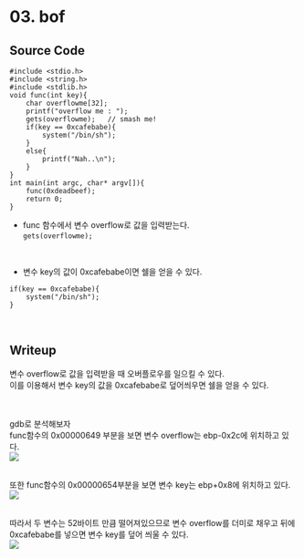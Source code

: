 # 03. bof

## Source Code
```
#include <stdio.h>
#include <string.h>
#include <stdlib.h>
void func(int key){
	char overflowme[32];
	printf("overflow me : ");
	gets(overflowme);	// smash me!
	if(key == 0xcafebabe){
		system("/bin/sh");
	}
	else{
		printf("Nah..\n");
	}
}
int main(int argc, char* argv[]){
	func(0xdeadbeef);
	return 0;
}
```   

* func 함수에서 변수 overflow로 값을 입력받는다.   
```gets(overflowme);```   
<br/>

* 변수 key의 값이 0xcafebabe이면 쉘을 얻을 수 있다.   
```
if(key == 0xcafebabe){
	system("/bin/sh");
}
```   
<br/>   

## Writeup
변수 overflow로 값을 입력받을 때 오버플로우를 일으킬 수 있다.   
이를 이용해서 변수 key의 값을 0xcafebabe로 덮어씌우면 쉘을 얻을 수 있다.   
<br/>
<br/>

gdb로 분석해보자    
func함수의 0x00000649 부분을 보면 변수 overflow는 ebp-0x2c에 위치하고 있다.   
![](2.PNG)   
<br/>

또한 func함수의 0x00000654부분을 보면 변수 key는 ebp+0x8에 위치하고 있다.   
![](3.PNG)   
<br/>

따라서 두 변수는 52바이트 만큼 떨어져있으므로 변수 overflow를 더미로 채우고 뒤에 0xcafebabe를 넣으면 변수 key를 덮어 씌울 수 있다.   
![](1.PNG)